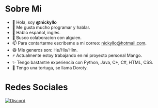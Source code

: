 # Sobre Mi

- 👋 Hola, soy **@nickyllo**
- 👀 Me gusta mucho programar y hablar.
- 🌱 Hablo español, inglés.
- 💞 Busco colaboracion con alguien.
- 📫 Para contartarme escribeme a mi correo: nickyllo@hotmail.com.
- 😄 Mis generos son: He/His/Him.
- ⚡ Actualmente estoy trabajando en mi proyecto personal Mango.
- ✨ Tengo bastantre experiencia con Python, Java, C+, C#, HTML, CSS.
- 🐢 Tengo una tortuga, se llama Doroty.

# Redes Sociales

[![Discord](https://img.shields.io/badge/Mi_Discord-7289da?style=for-the-badge&logo=discord&logoColor=white)](https://discordapp.com/users/1309846092711596037)
